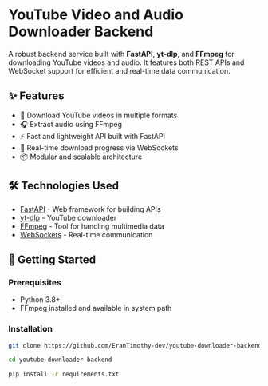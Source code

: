 # YouTube Video and Audio Downloader Backend

A robust backend service built with **FastAPI**, **yt-dlp**, and **FFmpeg** for downloading YouTube videos and audio. It features both REST APIs and WebSocket support for efficient and real-time data communication.

## ✨ Features

- 🎥 Download YouTube videos in multiple formats  
- 🎧 Extract audio using FFmpeg  
- ⚡ Fast and lightweight API built with FastAPI  
- 🔁 Real-time download progress via WebSockets  
- 📦 Modular and scalable architecture  

## 🛠️ Technologies Used

- [FastAPI](https://fastapi.tiangolo.com/) - Web framework for building APIs  
- [yt-dlp](https://github.com/yt-dlp/yt-dlp) - YouTube downloader  
- [FFmpeg](https://ffmpeg.org/) - Tool for handling multimedia data  
- [WebSockets](https://fastapi.tiangolo.com/advanced/websockets/) - Real-time communication  

## 🚀 Getting Started

### Prerequisites

- Python 3.8+  
- FFmpeg installed and available in system path  

### Installation

```bash
git clone https://github.com/EranTimothy-dev/youtube-downloader-backend.git
```
```bash
cd youtube-downloader-backend
```
```bash
pip install -r requirements.txt
```